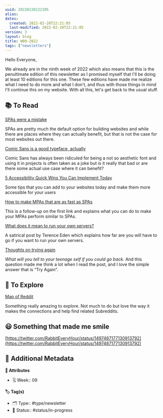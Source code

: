 ```yaml
---
uuid: 20220220222105
alias:
dates:
  created: 2022-02-20T22:21:05
  last-modified: 2022-02-20T22:21:05
version: 3
layout: blog
title: W09-2022
tags: ["newsletters"]
---
```


Hello Everyone,

We already are in the ninth week of 2022 which also means that this is the penultimate edition of this newsletter as I promised myself that I'll be doing at least 10 editions for this one. These few editions have made me realize what I need to do more and what I don't, and thus with those things in mind I'll continue this on my website. With all this, let's get back to the usual stuff.

## 📚 To Read

[SPAs were a mistake](https://gomakethings.com/spas-were-a-mistake/)

SPAs are pretty much the default option for building websites and while there are places where they can actually benefit, but that is not the case for most websites out there.

[Comic Sans is a good typeface, actually](https://ericwbailey.design/writing/comic-sans-is-a-good-typeface-actually/)

Comic Sans has always been ridiculed for being a not so aesthetic font and using it in projects is often taken as a joke but is it really that bad or are there some actual use case where it can benefit?

[5 Accessibility Quick Wins You Can Implement Today](https://css-tricks.com/5-accessibility-quick-wins-you-can-implement-today/)

Some tips that you can add to your websites today and make them more accessible for your users

[How to make MPAs that are as fast as SPAs](https://gomakethings.com/how-to-make-mpas-that-are-as-fast-as-spas/)

This is a follow-up on the first link and explains what you can do to make your MPAs perform similar to SPAs.

[What does it mean to run your own servers?](https://shkspr.mobi/blog/2022/02/what-does-it-mean-to-run-your-own-servers/)

A satirical post by Terence Eden which explains how far are you will have to go if you want to run your own servers.

[Thoughts on trying again](https://tinyletter.com/vaidehi/letters/thoughts-on-trying-again)

_What will you tell to your teenage self if you could go back._ And this question made me think a lot when I read the post, and I love the simple answer that is “Try Again”.

## 🔭 To Explore

[Map of Reddit](https://anvaka.github.io/map-of-reddit/)

Something really amazing to explore. Not much to do but love the way it makes the connections and help find related Subreddits.

## 😃 Something that made me smile

[https://twitter.com/RabbitEveryHour/status/1497487177130913792](https://twitter.com/RabbitEveryHour/status/1497487177130913792)

## 📇 Additional Metadata

**🧰 Attributes**

- 🗓️ Week:: 09

**🏷 Tag(s)**

- 🗂 Type:: #type/newsletter
- 🏁 Status:: #status/in-progress
